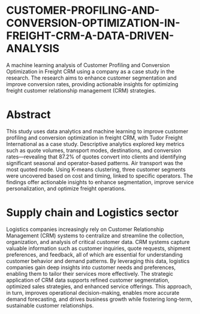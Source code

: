 # CUSTOMER-PROFILING-AND-CONVERSION-OPTIMIZATION-IN-FREIGHT-CRM-A-DATA-DRIVEN-ANALYSIS
A machine learning analysis of Customer Profiling and Conversion Optimization in Freight CRM using a company as a case study in the research. The research aims to enhance customer segmentation and improve conversion rates, providing actionable insights for optimizing freight customer relationship management (CRM) strategies.

# Abstract
This study uses data analytics and machine learning to improve customer profiling and conversion optimization in freight CRM, with Tudor Freight International as a case study. Descriptive analytics explored key metrics such as quote volumes, transport modes, destinations, and conversion rates—revealing that 87.2% of quotes convert into clients and identifying significant seasonal and operator-based patterns. Air transport was the most quoted mode. Using K-means clustering, three customer segments were uncovered based on cost and timing, linked to specific operators. The findings offer actionable insights to enhance segmentation, improve service personalization, and optimize freight operations.

# Supply chain and Logistics sector
Logistics companies increasingly rely on Customer Relationship Management (CRM) systems to centralize and streamline the collection, organization, and analysis of critical customer data. CRM systems capture valuable information such as customer inquiries, quote requests, shipment preferences, and feedback, all of which are essential for understanding customer behavior and demand patterns. By leveraging this data, logistics companies gain deep insights into customer needs and preferences, enabling them to tailor their services more effectively. The strategic application of CRM data supports refined customer segmentation, optimized sales strategies, and enhanced service offerings. This approach, in turn, improves operational decision-making, enables more accurate demand forecasting, and drives business growth while fostering long-term, sustainable customer relationships.
